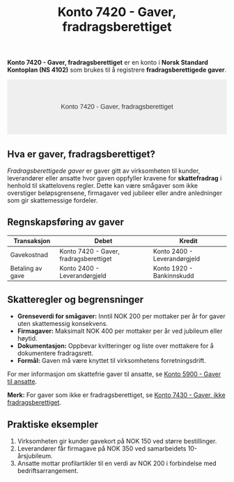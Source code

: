 ﻿---
title: "Konto 7420 - Gaver, fradragsberettiget"
seoTitle: "Konto 7420 | Gaver, fradragsberettiget | Kontoplan"
description: "Konto 7420 i Norsk Standard Kontoplan brukes for fradragsberettigede gaver. Les om beløpsgrenser, skatteregler, bokføring og dokumentasjon for korrekt kostnadsføring."
summary: "Veiledning til konto 7420 for fradragsberettigede gaver med regler, grenser og bokføring."
---

**Konto 7420 - Gaver, fradragsberettiget** er en konto i **Norsk Standard Kontoplan (NS 4102)** som brukes til å registrere **fradragsberettigede gaver**.

![Illustrasjon av konto 7420 Gaver, fradragsberettiget](7420-gaver-fradragsberettiget-image.svg)

## Hva er gaver, fradragsberettiget?

*Fradragsberettigede gaver* er gaver gitt av virksomheten til kunder, leverandører eller ansatte hvor gaven oppfyller kravene for **skattefradrag** i henhold til skattelovens regler. Dette kan være smågaver som ikke overstiger beløpsgrensene, firmagaver ved jubileer eller andre anledninger som gir skattemessige fordeler.

## Regnskapsføring av gaver

| Transaksjon             | Debet                                  | Kredit                       |
|-------------------------|----------------------------------------|------------------------------|
| Gavekostnad             | Konto 7420 - Gaver, fradragsberettiget | Konto 2400 - Leverandørgjeld |
| Betaling av gave        | Konto 2400 - Leverandørgjeld           | Konto 1920 - Bankinnskudd    |

## Skatteregler og begrensninger

* **Grenseverdi for smågaver:** Inntil NOK 200 per mottaker per år for gaver uten skattemessig konsekvens.
* **Firmagaver:** Maksimalt NOK 400 per mottaker per år ved jubileum eller høytid.
* **Dokumentasjon:** Oppbevar kvitteringer og liste over mottakere for å dokumentere fradragsrett.
* **Formål:** Gaven må være knyttet til virksomhetens forretningsdrift.

For mer informasjon om skattefrie gaver til ansatte, se [Konto 5900 - Gaver til ansatte](/blogs/kontoplan/5900-gaver-til-ansatte "Konto 5900 - Gaver til ansatte").

**Merk:** For gaver som ikke er fradragsberettiget, se [Konto 7430 - Gaver, ikke fradragsberettiget](/blogs/kontoplan/7430-gaver-ikke-fradragsberettiget "Konto 7430 - Gaver, ikke fradragsberettiget").

## Praktiske eksempler

1. Virksomheten gir kunder gavekort på NOK 150 ved større bestillinger.
2. Leverandører får firmagave på NOK 350 ved samarbeidets 10-årsjubileum.
3. Ansatte mottar profilartikler til en verdi av NOK 200 i forbindelse med bedriftsarrangement.






